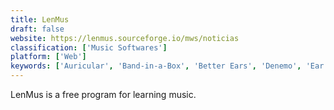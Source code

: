 ```yaml
---
title: LenMus
draft: false 
website: https://lenmus.sourceforge.io/mws/noticias
classification: ['Music Softwares']
platform: ['Web']
keywords: ['Auricular', 'Band-in-a-Box', 'Better Ears', 'Denemo', 'Ear Teacher', 'EarMaster', 'GNU Solfege', 'Guitar Pro 7', 'Helio Workstation', 'Impro-Visor', 'Jalmus', 'KDE Minuet', 'Meludia', 'Mixtikl', 'Modacity', 'MusicTrans', 'Perfect Ear', 'Pianu', 'Sibelius', 'Solfej', 'Transcribe']
---
```

LenMus is a free program for learning music.